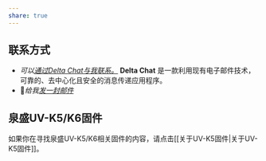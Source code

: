 ```yaml
---
share: true
---
```

## 联系方式
- *可以[通过Delta Chat与我联系。](https://i.delta.chat/#BD6894FDDEBABE779F08C28215EE6A8466C9F00A&a=troilusxi%40nine.testrun.org&n=troilusxi&i=AblXy9SQioX&s=F1Q0wbKv_U6)*
**Delta Chat** 是一款利用现有电子邮件技术，可靠的、去中心化且安全的消息传递应用程序。
- 📧*给我*[*发一封邮件*](mailto:iswngli@outlook.com)

## 泉盛UV-K5/K6固件
如果你在寻找泉盛UV-K5/K6相关固件的内容，请点击[[关于UV-K5固件|关于UV-K5固件]]。